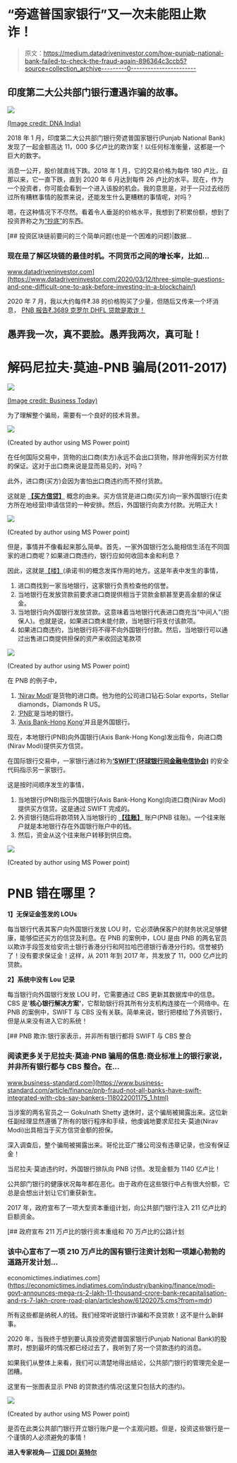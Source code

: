 # “旁遮普国家银行”又一次未能阻止欺诈！

> 原文：<https://medium.datadriveninvestor.com/how-punjab-national-bank-failed-to-check-the-fraud-again-896364c3ccb5?source=collection_archive---------0----------------------->

## 印度第二大公共部门银行遭遇诈骗的故事。

![](img/b6e133a0c7e225957e378115442d65cc.png)

[(Image credit: DNA India)](https://www.dnaindia.com/business/report-pnb-moves-to-calm-frayed-nerves-as-customers-queue-up-2587279)

2018 年 1 月，印度第二大公共部门银行旁遮普国家银行(Punjab National Bank)发现了一起金额高达 11，000 多亿卢比的欺诈案！以任何标准衡量，这都是一个巨大的数字。

消息一公开，股价就直线下跌。2018 年 1 月，它的交易价格为每件 180 卢比，自那以来，它一直下跌，直到 2020 年 6 月达到每件 26 卢比的水平。现在，作为一个投资者，你可能会看到一个进入该股的机会。我的意思是，对于一只过去经历过所有糟糕事情的股票来说，还能发生什么更糟糕的事情呢，对吗？

嗯，在这种情况下不尽然。看着令人垂涎的价格水平，我想到了积累份额，想到了投资界称之为[“抄底”](https://www.investopedia.com/terms/b/bottom-fishing.asp)的东西。

[](https://www.datadriveninvestor.com/2020/03/12/three-simple-questions-and-one-difficult-one-to-ask-before-investing-in-a-blockchain/) [## 投资区块链前要问的三个简单问题(也是一个困难的问题)|数据…

### 现在是了解区块链的最佳时机。不同货币之间的增长率，比如…

www.datadriveninvestor.com](https://www.datadriveninvestor.com/2020/03/12/three-simple-questions-and-one-difficult-one-to-ask-before-investing-in-a-blockchain/) 

2020 年 7 月，我以大约每件₹.38 的价格购买了少量，但随后又传来一个坏消息， [PNB 报告₹.3689 克罗尔 DHFL 贷款是欺诈！](https://economictimes.indiatimes.com/industry/banking/finance/banking/punjab-national-bank-declares-its-rs-3688-crore-exposure-to-dhfl-as-fraud/articleshow/76878749.cms?from=mdr)

## 愚弄我一次，真不要脸。愚弄我两次，真可耻！

# 解码尼拉夫·莫迪-PNB 骗局(2011-2017)

![](img/bd8901bc5044ccd46bc6ab0eb92a6ffb.png)

[(Image credit: Business Today)](https://www.businesstoday.in/sectors/banks/live-updates-rs-11300-crore-fraud-at-pnb-cbi-begins-probe-nirav-modi-jewellery/story/270707.html)

为了理解整个骗局，需要有一个良好的技术背景。

![](img/736cb3387ddccd1b114ba4b9e6f06405.png)

(Created by author using MS Power point)

在任何国际交易中，货物的出口商(卖方)永远不会出口货物，除非他得到买方付款的保证。这对于出口商来说是显而易见的，对吗？

此外，进口商(买方)会因为害怕出口商违约而不预付货款。

这就是 [**【买方信贷】**](https://www.investopedia.com/terms/b/buyers-credit.asp) 概念的由来。买方信贷是进口商(买方)向一家外国银行(在卖方所在地经营)申请信贷的一种安排。然后，外国银行向卖方付款。光明正大！

![](img/58b39102cfd14bfa8941fa0d47e0bf6e.png)

(Created by author using MS Power point)

但是，事情并不像看起来那么简单。首先，一家外国银行怎么能相信生活在不同国家的进口商呢？如果进口商违约，银行应如何收回本金和利息？

因此，这就是[【楼】](https://en.wikipedia.org/wiki/Letter_of_credit#:~:text=In%20the%20international%20banking%20system,purpose%20of%20a%20bank%20guarantee.)(承诺书)的概念发挥作用的地方。这是年表中发生的事情，

1.  进口商找到一家当地银行，这家银行负责检查他的信誉。
2.  当地银行在发放贷款前要求进口商提供相当于贷款金额甚至更高金额的保证金。
3.  当地银行向外国银行发放贷款。这意味着当地银行代表进口商充当“中间人”(担保人)。也就是说，如果进口商未能付款，当地银行将支付该款项。
4.  如果进口商违约，当地银行将不得不向外国银行付款。然后，当地银行可以通过出售进口商提供担保的资产来收回这笔款项

![](img/dc41526c022eb94b0777ac73ee604d61.png)

(Created by author using MS Power point)

在 PNB 的例子中，

1.  [‘Nirav Modi](https://en.wikipedia.org/wiki/Nirav_Modi)’是货物的进口商。他为他的公司进口钻石:Solar exports，Stellar diamonds，Diamonds R US。
2.  [‘PNB’](https://en.wikipedia.org/wiki/Punjab_National_Bank)是当地的银行。
3.  [‘Axis Bank-Hong Kong’](https://branch.axisbank.com/overseas)并且是外国银行。

现在，本地银行(PNB)向外国银行(Axis Bank-Hong Kong)发出指令，向进口商(Nirav Modi)提供买方信贷。

在国际银行交易中，一家银行通过称为[**‘SWIFT’(环球银行间金融电信协会)**](https://en.wikipedia.org/wiki/Society_for_Worldwide_Interbank_Financial_Telecommunication) 的安全代码指示另一家银行。

这是按时间顺序发生的事情，

1.  当地银行(PNB)指示外国银行(Axis Bank-Hong Kong)向进口商(Nirav Modi)提供买方信贷。这是通过 SWIFT 完成的。
2.  外资银行随后将款项转入当地银行的 [**【往账】**](https://en.wikipedia.org/wiki/Nostro_and_vostro_accounts) 账户(PNB 往账)。一个往来账户就是本地银行存在外国银行账户中的钱。
3.  然后，资金从这个往来账户转移到供应商。

![](img/5f1b55fa5842535f51f3d6a13626b3d1.png)

(Created by author using MS Power point)

# PNB 错在哪里？

**1】无保证金签发的 LOUs**

每当银行代表其客户向外国银行发放 LOU 时，它必须确保客户的财务状况足够健康，能够偿还买方的信贷及利息。在 PNB 的案例中，LOU 是由 PNB 的两名官员以欺诈手段签发给安讯士银行香港分行和阿拉哈巴德银行香港分行的。信誉被扔了！没有要求保证金！这样，从 2011 年到 2017 年，共发放了 11，000 亿卢比的贷款。

**2】系统中没有 Lou 记录**

每当银行向外国银行发放 LOU 时，它需要通过 CBS 更新其数据库中的信息。CBS 是'**核心银行解决方案'**，它帮助银行将其所有分支机构连接在一个网络中。在 PNB 的案例中，SWIFT 与 CBS 没有关联。简单来说，银行把楼给了外资银行，但是从来没有进入它的系统！

[](https://www.business-standard.com/article/finance/pnb-fraud-not-all-banks-have-swift-integrated-with-cbs-say-bankers-118022001175_1.html) [## PNB 欺诈:银行家表示，并非所有银行都将 SWIFT 与 CBS 整合

### 阅读更多关于尼拉夫·莫迪·PNB 骗局的信息:商业标准上的银行家说，并非所有银行都与 CBS 整合。在…

www.business-standard.com](https://www.business-standard.com/article/finance/pnb-fraud-not-all-banks-have-swift-integrated-with-cbs-say-bankers-118022001175_1.html) 

当涉案的两名官员之一 Gokulnath Shetty 退休时，这个骗局被揭露出来。这位新任副经理显然遵循了所有的银行程序和手续，他虔诚地要求尼拉夫·莫迪(Nirav Modi)出具相当于买方信贷金额的担保。

深入调查后，整个骗局被揭露出来。哥伦比亚广播公司没有违章记录，也没有保证金！

当尼拉夫·莫迪违约时，外国银行排队向 PNB 讨债。发现金额为 1140 亿卢比！

公共部门银行的健康状况每年都在恶化。由于政府在这些银行中占有很大份额，它总是会想出计划让它们重获新生。

2017 年，政府宣布了一项大型资本重组计划，向公共部门银行注入 211 亿卢比的巨额资金。

[](https://economictimes.indiatimes.com/industry/banking/finance/modi-govt-announces-mega-rs-2-lakh-11-thousand-crore-bank-recapitalisation-and-rs-7-lakh-crore-road-plan/articleshow/61202075.cms?from=mdr) [## 政府宣布 211 万卢比的银行资本重组和 70 万卢比的公路计划

### 该中心宣布了一项 210 万卢比的国有银行注资计划和一项雄心勃勃的道路开发计划…

economictimes.indiatimes.com](https://economictimes.indiatimes.com/industry/banking/finance/modi-govt-announces-mega-rs-2-lakh-11-thousand-crore-bank-recapitalisation-and-rs-7-lakh-crore-road-plan/articleshow/61202075.cms?from=mdr) 

所有这些都是纳税人的钱。我们经常听说银行诈骗和不良贷款！这不是什么新鲜事。

2020 年，当我终于想到要认真投资旁遮普国家银行(Punjab National Bank)的股票时，想到最坏的情况都已经过去了，我听到了另一个贷款违约的消息。

如果我们从整体上来看，我们可以清楚地得出结论，公共部门银行的管理完全是一团糟。

这里有一张图表显示 PNB 的贷款违约情况(这里只包括大的违约)。

![](img/6689b7de9ff8c6b87b4f13d02e347be9.png)

(Created by author using MS Power point)

是否在此类公共部门银行开立银行账户是一个主观问题。但是，投资这些银行是一个谨慎的人必须避免的事情！

**进入专家视角—** [**订阅 DDI 英特尔**](https://datadriveninvestor.com/ddi-intel)
